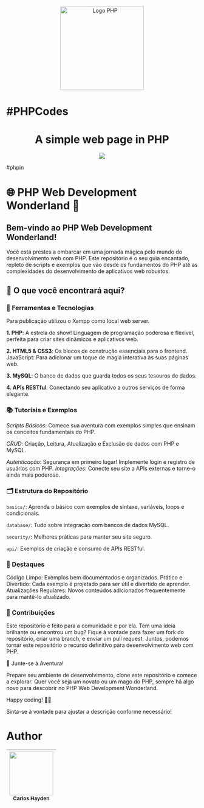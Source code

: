 
<div align="center">
    <!-- <img src="https://www.php.net/images/logos/php-logo-bigger.png" alt="Logo BackEnd" width="80"> -->
    <h1></h1>
    <img src="https://www.php.net/images/logos/new-php-logo.png" alt="Logo PHP" width="220">
</div>

# #PHPCodes



<h1 align="center"> A simple web page in PHP </h1>



<p align="center">
    <img src="http://img.shields.io/static/v1?label=STATUS&message=EM%20DESENVOLVIMENTO&color=GREEN&style=for-the-badge"/>
</p>

#phpin



# 🌐 PHP Web Development Wonderland 🐘

## Bem-vindo ao PHP Web Development Wonderland!

Você está prestes a embarcar em uma jornada mágica pelo mundo do desenvolvimento web com PHP. Este repositório é o seu guia encantado, repleto de scripts e exemplos que vão desde os fundamentos do PHP até as complexidades do desenvolvimento de aplicativos web robustos.

## 🎩 O que você encontrará aqui?

### 🔧 Ferramentas e Tecnologias
Para publicação utilizou o Xampp como local web server.

__1. PHP__: A estrela do show! Linguagem de programação poderosa e flexível, perfeita para criar sites dinâmicos e aplicativos web.

__2. HTML5 & CSS3__: Os blocos de construção essenciais para o frontend.
JavaScript: Para adicionar um toque de magia interativa às suas páginas web.

__3. MySQL__: O banco de dados que guarda todos os seus tesouros de dados.

__4. APIs RESTful__: Conectando seu aplicativo a outros serviços de forma elegante.

### 📚 Tutoriais e Exemplos

_Scripts Básicos_: Comece sua aventura com exemplos simples que ensinam os conceitos fundamentais do PHP.

_CRUD_: Criação, Leitura, Atualização e Exclusão de dados com PHP e MySQL.

_Autenticação_: Segurança em primeiro lugar! Implemente login e registro de usuários com PHP.
_Integrações_: Conecte seu site a APIs externas e torne-o ainda mais poderoso.

### 🗂️ Estrutura do Repositório
`basics/`: Aprenda o básico com exemplos de sintaxe, variáveis, loops e condicionais.

`database/`: Tudo sobre integração com bancos de dados MySQL.

`security/`: Melhores práticas para manter seu site seguro.

`api/`: Exemplos de criação e consumo de APIs RESTful.

### 🎉 Destaques
Código Limpo: Exemplos bem documentados e organizados.
Prático e Divertido: Cada exemplo é projetado para ser útil e divertido de aprender.
Atualizações Regulares: Novos conteúdos adicionados frequentemente para mantê-lo atualizado.

### 🤝 Contribuições
Este repositório é feito para a comunidade e por ela. Tem uma ideia brilhante ou encontrou um bug? Fique à vontade para fazer um fork do repositório, criar uma branch, e enviar um pull request. Juntos, podemos tornar este repositório o recurso definitivo para desenvolvimento web com PHP.

🌟 Junte-se à Aventura!

Prepare seu ambiente de desenvolvimento, clone este repositório e comece a explorar. Quer você seja um novato ou um mago do PHP, sempre há algo novo para descobrir no PHP Web Development Wonderland.

Happy coding! 🐘✨

Sinta-se à vontade para ajustar a descrição conforme necessário!



# Author

| [<img src="https://avatars.githubusercontent.com/u/79289647?v=4" width=115><br><sub>Carlos Hayden</sub>](https://github.com/JunhaumHayden) |
| :---: |

